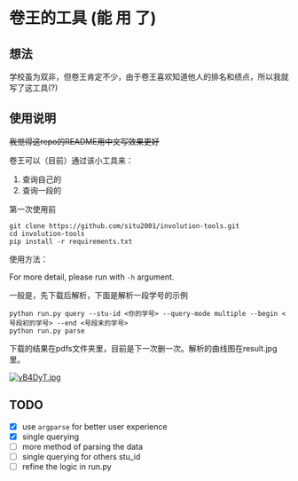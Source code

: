 # 卷王的工具 (能 用 了)

## 想法

学校虽为双非，但卷王肯定不少，由于卷王喜欢知道他人的排名和绩点，所以我就写了这工具(?)

## 使用说明

~~我觉得这repo的README用中文写效果更好~~

卷王可以（目前）通过该小工具来：

1. 查询自己的
2. 查询一段的

第一次使用前

``` shell
git clone https://github.com/situ2001/involution-tools.git
cd involution-tools
pip install -r requirements.txt
```

使用方法：

For more detail, please run with `-h` argument.

一般是，先下载后解析，下面是解析一段学号的示例

``` shell
python run.py query --stu-id <你的学号> --query-mode multiple --begin <号段初的学号> --end <号段末的学号>
python run.py parse
```

下载的结果在pdfs文件夹里，目前是下一次删一次。解析的曲线图在result.jpg里。

[![yB4DyT.jpg](https://s3.ax1x.com/2021/02/11/yB4DyT.jpg)](https://imgchr.com/i/yB4DyT)

## TODO

- [x] use `argparse` for better user experience
- [x] single querying
- [ ] more method of parsing the data
- [ ] single querying for others stu_id
- [ ] refine the logic in run.py
